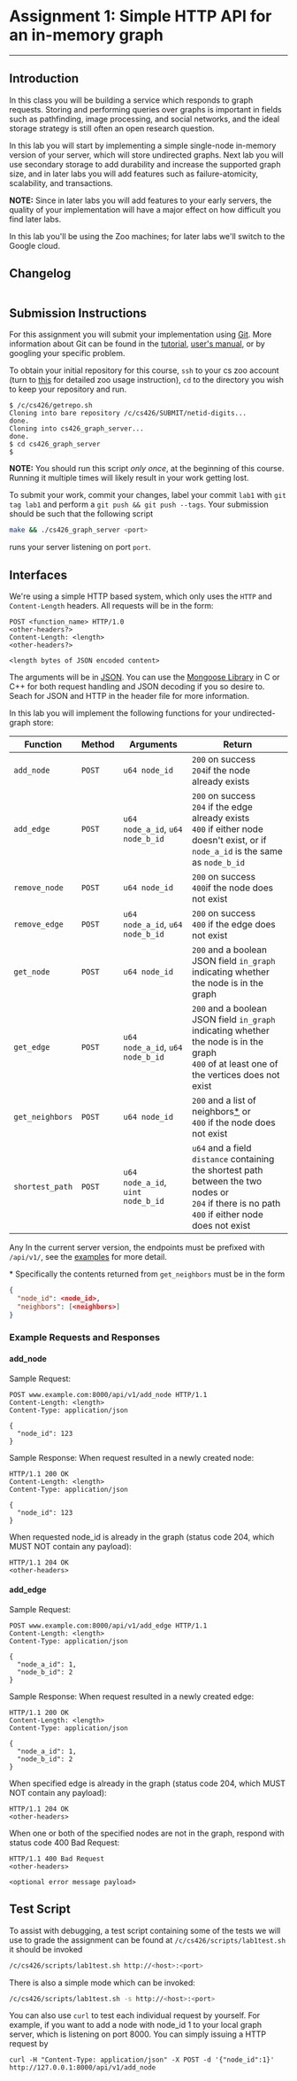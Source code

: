 # Assignment 1: Simple HTTP API for an in-memory graph #

----

## Introduction ##

In this class you will be building a service which responds to graph requests.
Storing and performing queries over graphs is important in fields such as pathfinding, image processing,
and social networks, and the ideal storage strategy is still often an open research question.  

In this lab you will start by implementing a simple single-node in-memory version of your server, which will store undirected graphs.
Next lab you will use secondary storage to add durability and increase the supported graph size,
and in later labs you will add features such as failure-atomicity, scalability, and transactions.  

**NOTE:** Since in later labs you will add features to your early servers, the quality of your implementation
will have a major effect on how difficult you find later labs.

In this lab you'll be using the Zoo machines; for later labs we'll switch to the Google cloud.

## Changelog ##

```
```

## Submission Instructions ##

For this assignment you will submit your implementation using [Git](www.git-scm.com). More information about Git can be found in the [tutorial](http://www.kernel.org/pub/software/scm/git/docs/gittutorial.html), [user's manual](http://www.kernel.org/pub/software/scm/git/docs/user-manual.html), or by googling your specific problem.

To obtain your initial repository for this course, `ssh` to your cs zoo account (turn to [this](http://zoo.cs.yale.edu/newzoo/) for detailed zoo usage instruction), `cd` to the directory you wish to keep your repository and run.
```
$ /c/cs426/getrepo.sh
Cloning into bare repository /c/cs426/SUBMIT/netid-digits...
done.
Cloning into cs426_graph_server...
done.
$ cd cs426_graph_server
$
```
**NOTE:** You should run this script _only once_, at the beginning of this course. Running it multiple times will likely result in your work getting lost.

To submit your work, commit your changes, label your commit `lab1` with `git tag lab1` and perform a `git push && git push --tags`.
Your submission should be such that the following script
```sh
make && ./cs426_graph_server <port>
```
runs your server listening on port `port`.

## Interfaces ##

We're using a simple HTTP based system, which only uses the `HTTP` and `Content-Length` headers. All requests will be in the form:
```HTTP
POST <function_name> HTTP/1.0
<other-headers?>
Content-Length: <length>
<other-headers?>

<length bytes of JSON encoded content>
```

The arguments will be in [JSON](http://www.json.org/). You can use the [Mongoose Library](https://github.com/cesanta/mongoose) in C or C++ for both request handling and JSON decoding if you so desire to. Seach for JSON and HTTP in the header file for more information.


In this lab you will implement the following functions for your undirected-graph store:

   Function    | Method |    Arguments     | Return
-------------- | ------ | ---------------- | ------
 `add_node`    | `POST` | `u64 node_id`    |  `200` on success<br/> `204`if the node already exists
 `add_edge`    | `POST` | `u64 node_a_id`, `u64 node_b_id`  |  `200` on success<br/>`204` if the edge already exists<br /> `400` if either node doesn't exist, or if `node_a_id` is the same as `node_b_id`
 `remove_node` | `POST` | `u64 node_id` | `200` on success<br/> `400`if the node does not exist
 `remove_edge` | `POST` | `u64 node_a_id`, `u64 node_b_id`  |  `200` on success<br/>`400` if the edge does not exist
 `get_node`    | `POST` | `u64 node_id` | `200` and a boolean JSON field `in_graph` indicating whether the node is in the graph
 `get_edge`    | `POST` | `u64 node_a_id`, `u64 node_b_id`  |  `200` and a boolean JSON field `in_graph` indicating whether the node is in the graph<br/>`400` of at least one of the vertices does not exist
 `get_neighbors`   | `POST`  | `u64 node_id` | `200` and a list of neighbors[*](#get_neighbors_description) or<br/> `400` if the node does not exist
 `shortest_path`   | `POST`  | `u64 node_a_id`, `uint node_b_id` | `u64` and a field `distance` containing the shortest path between the two nodes or<br/>`204` if there is no path <br/>`400` if either node does not exist

Any
 In the current server version, the endpoints must be prefixed with `/api/v1/`, see the [examples](#examples) for more detail.

<a name="get_neighbors_description">*</a> Specifically the contents returned from `get_neighbors` must be in the form
```JSON
{
  "node_id": <node_id>,
  "neighbors": [<neighbors>]
}
```

### Example Requests and Responses ###
<a name="examples"></a>
#### add_node ####
Sample Request:
```HTTP
POST www.example.com:8000/api/v1/add_node HTTP/1.1
Content-Length: <length>
Content-Type: application/json

{
  "node_id": 123
}
```
Sample Response:
When request resulted in a newly created node:
```HTTP
HTTP/1.1 200 OK
Content-Length: <length>
Content-Type: application/json

{
  "node_id": 123
}
```
When requested node_id is already in the graph (status code 204, which MUST NOT contain any payload):
```HTTP
HTTP/1.1 204 OK
<other-headers>
```

#### add_edge ####
Sample Request:
```HTTP
POST www.example.com:8000/api/v1/add_edge HTTP/1.1
Content-Length: <length>
Content-Type: application/json

{
  "node_a_id": 1,
  "node_b_id": 2
}
```
Sample Response:
When request resulted in a newly created edge:
```HTTP
HTTP/1.1 200 OK
Content-Length: <length>
Content-Type: application/json

{
  "node_a_id": 1,
  "node_b_id": 2
}
```
When specified edge is already in the graph (status code 204, which MUST NOT contain any payload):
```HTTP
HTTP/1.1 204 OK
<other-headers>
```
When one or both of the specified nodes are not in the graph, respond with status code 400 Bad Request:
```HTTP
HTTP/1.1 400 Bad Request
<other-headers>

<optional error message payload>
```

## Test Script ##

To assist with debugging, a test script containing some of the tests we will use to grade the assignment can be found at `/c/cs426/scripts/lab1test.sh` it should be invoked
```sh
/c/cs426/scripts/lab1test.sh http://<host>:<port>
```
There is also a simple mode which can be invoked:
```sh
/c/cs426/scripts/lab1test.sh -s http://<host>:<port>
```

You can also use `curl` to test each individual request by yourself. For example, if you want to add a node with node_id 1 to your local graph server, which is listening on port 8000. You can simply issuing a HTTP request by
```
curl -H "Content-Type: application/json" -X POST -d '{"node_id":1}' http://127.0.0.1:8000/api/v1/add_node
```
